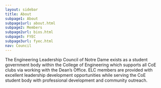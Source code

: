 ```yaml
---
layout: sidebar
title: About
subpage1: About
subpage1url: about.html
subpage2: Members
subpage2url: bios.html
subpage3: FYEC
subpage3url: fyec.html
nav: Council
---
```

<p class="lede">The Engineering Leadership Council of Notre Dame exists as a student government
body within the College of Engineering which supports all CoE clubs via working with
the Dean’s Office. ELC members are provided with excellent leadership development
opportunities while serving the CoE student body with professional development
and community outreach.</p>
